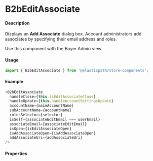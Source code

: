 # B2bEditAssociate

#### Description

Displays an **Add Associate** dialog box. Account administrators add associates by specifying their email address and roles.

Use this component with the Buyer Admin view.

#### Usage

```js
import { B2bEditAssociate } from '@elasticpath/store-components';
```

#### Example

```js
<B2bEditAssociate
  handleClose={this.isEditAssociateClose}
  handleUpdate={this.handleAccountSettingsUpdate}
  accountName={mainAccountName}
  subAccountName={accountName}
  rolesSelector={selector}
  isSelf={associateEditEmail === userEmail}
  associateEmail={associateEditEmail}
  isOpen={isEditAssociateOpen}
  isAddAssociateOpen={isAddAssociateOpen}
  addAssociateUri={addAssociateUri}
/>
```

#### Properties

<!-- PROPS -->
